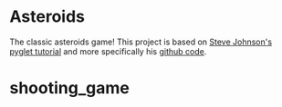# Asteroids

The classic asteroids game! This project is based on [Steve Johnson's pyglet tutorial](http://steveasleep.com/pyglettutorial.html) and more specifically his [github code](https://github.com/loktacar/pyglet-asteroids). 
# shooting_game
